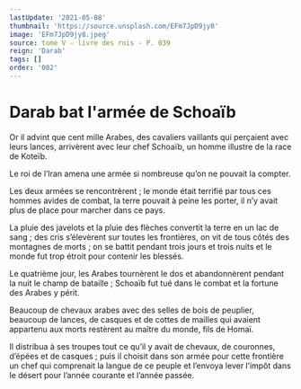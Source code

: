 ```yaml
---
lastUpdate: '2021-05-08'
thumbnail: 'https://source.unsplash.com/EFm7JpD9jy8'
image: 'EFm7JpD9jy8.jpeg'
source: tome V - livre des rois - P. 039
reign: 'Darab'
tags: []
order: '002'
---
```


# Darab bat l'armée de Schoaïb

Or il advint que cent mille Arabes, des cavaliers vaillants qui perçaient avec leurs lances, arrivèrent avec leur chef Schoaïb, un homme illustre de la race de Koteïb.

Le roi de l’Iran amena une armée si nombreuse qu’on ne pouvait la compter.

Les deux armées se rencontrèrent ; le monde était terrifié par tous ces hommes avides de combat, la terre pouvait à peine les porter, il n’y avait plus de place pour marcher dans ce pays.

La pluie des javelots et la pluie des flèches convertit la terre en un lac de sang ; des cris s’élevèrent sur toutes les frontières, on vit de tous côtés des montagnes de morts ; on se battit pendant trois jours et trois nuits et le monde fut trop étroit pour contenir les blessés.

Le quatrième jour, les Arabes tournèrent le dos et abandonnèrent pendant la nuit le champ de bataille ; Schoaïb fut tué dans le combat et la fortune des Arabes y périt.

Beaucoup de chevaux arabes avec des selles de bois de peuplier, beaucoup de lances, de casques et de cottes de mailles qui avaient appartenu aux morts restèrent au maître du monde, fils de Homaï.

Il distribua à ses troupes tout ce qu’il y avait de chevaux, de couronnes, d’épées et de casques ; puis il choisit dans son armée pour cette frontière un chef qui comprenait la langue de ce peuple et l’envoya lever l’impôt dans le désert pour l’année courante et l’année passée.
